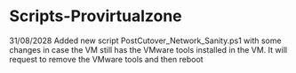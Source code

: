 # Scripts-Provirtualzone

31/08/2028
Added new script PostCutover_Network_Sanity.ps1 with some changes in case the VM still has the VMware tools installed in the VM. It will request to remove the VMware tools and then reboot
